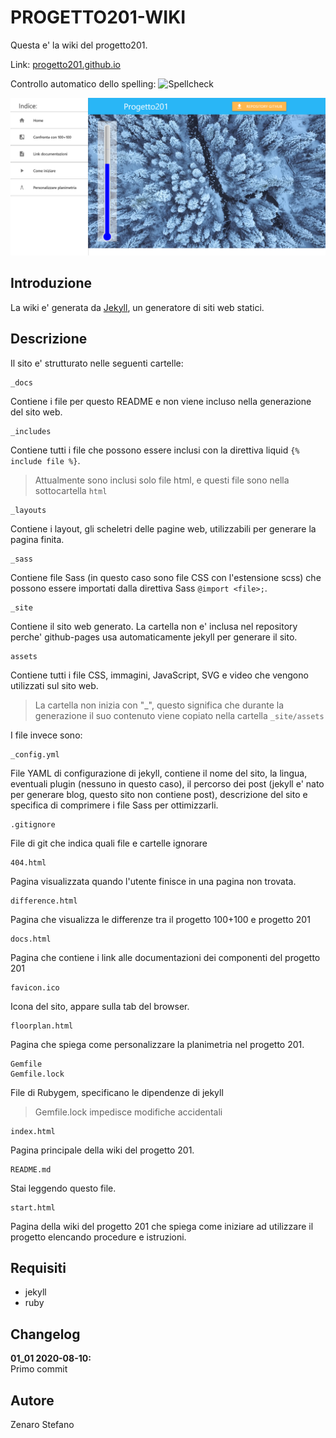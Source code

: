 # PROGETTO201-WIKI

Questa e' la wiki del progetto201.

Link: [progetto201.github.io](https://progetto201.github.io/)

Controllo automatico dello spelling: ![Spellcheck](https://github.com/progetto201/progetto201.github.io/workflows/Spellcheck/badge.svg)

![](_docs/home.png)

## Introduzione
La wiki e' generata da [Jekyll](https://jekyllrb.com/), 
un generatore di siti web statici.

## Descrizione
Il sito e' strutturato nelle seguenti cartelle:

    _docs
Contiene i file per questo README e non viene
incluso nella generazione del sito web.

    _includes
Contiene tutti i file che possono essere inclusi con la direttiva liquid ```{% include file %}```.
> Attualmente sono inclusi solo file html, e questi file sono nella sottocartella ```html```

    _layouts
Contiene i layout, gli scheletri delle pagine web, utilizzabili per generare
la pagina finita.

    _sass
Contiene file Sass (in questo caso sono file CSS con l'estensione scss)
che possono essere importati dalla direttiva Sass ```@import <file>;```.

    _site
Contiene il sito web generato. La cartella non e' inclusa nel repository perche' github-pages usa automaticamente jekyll per generare il sito.

    assets
Contiene tutti i file CSS, immagini, JavaScript, SVG e video
che vengono utilizzati sul sito web.
> La cartella non inizia con "_", questo significa che durante la generazione
> il suo contenuto viene copiato nella cartella ```_site/assets```

I file invece sono:

    _config.yml
File YAML di configurazione di jekyll, contiene il nome del sito, la lingua,
eventuali plugin (nessuno in questo caso), il percorso dei post 
(jekyll e' nato per generare blog, questo sito non contiene post),
descrizione del sito e specifica di comprimere i file Sass per ottimizzarli.

    .gitignore
File di git che indica quali file e cartelle ignorare

    404.html
Pagina visualizzata quando l'utente finisce in una pagina non trovata.

    difference.html
Pagina che visualizza le differenze tra il progetto 100+100 e progetto 201

    docs.html
Pagina che contiene i link alle documentazioni dei componenti del progetto 201

    favicon.ico
Icona del sito, appare sulla tab del browser.

    floorplan.html
Pagina che spiega come personalizzare la planimetria nel progetto 201.

    Gemfile
    Gemfile.lock
File di Rubygem, specificano le dipendenze di jekyll
> Gemfile.lock impedisce modifiche accidentali

    index.html
Pagina principale della wiki del progetto 201.

    README.md
Stai leggendo questo file.

    start.html
Pagina della wiki del progetto 201 che spiega come iniziare ad utilizzare il progetto
elencando procedure e istruzioni.

## Requisiti
* jekyll
* ruby

## Changelog
**01_01 2020-08-10:** <br>
Primo commit

## Autore
Zenaro Stefano
